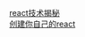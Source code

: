 [react技术揭秘](https://react.iamkasong.com/preparation/idea.html#react%E7%90%86%E5%BF%B5)   
[创建你自己的react](https://pomb.us/build-your-own-react/)